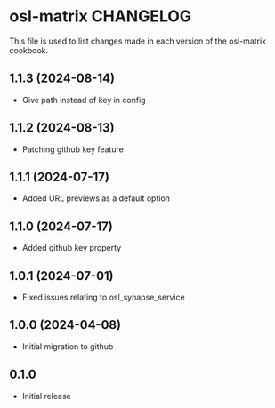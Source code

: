# osl-matrix CHANGELOG

This file is used to list changes made in each version of the osl-matrix cookbook.

1.1.3 (2024-08-14)
------------------
- Give path instead of key in config

1.1.2 (2024-08-13)
------------------
- Patching github key feature

1.1.1 (2024-07-17)
------------------
- Added URL previews as a default option

1.1.0 (2024-07-17)
------------------
- Added github key property

1.0.1 (2024-07-01)
------------------
- Fixed issues relating to osl_synapse_service

1.0.0 (2024-04-08)
------------------
- Initial migration to github

## 0.1.0

- Initial release
